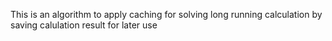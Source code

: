 This is an algorithm to apply caching for solving long running calculation by saving calulation result for later use